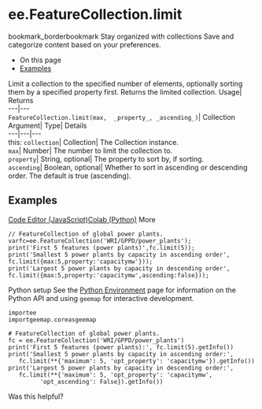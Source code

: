  
#  ee.FeatureCollection.limit 
bookmark_borderbookmark Stay organized with collections  Save and categorize content based on your preferences.
  * On this page
  * [Examples](https://developers.google.com/earth-engine/apidocs/ee-featurecollection-limit#examples)


Limit a collection to the specified number of elements, optionally sorting them by a specified property first. 
Returns the limited collection.
Usage| Returns  
---|---  
`FeatureCollection.limit(max,  _property_, _ascending_)`| Collection  
Argument| Type| Details  
---|---|---  
this: `collection`| Collection| The Collection instance.  
`max`| Number| The number to limit the collection to.  
`property`| String, optional| The property to sort by, if sorting.  
`ascending`| Boolean, optional| Whether to sort in ascending or descending order. The default is true (ascending).  
## Examples
[Code Editor (JavaScript)](https://developers.google.com/earth-engine/apidocs/ee-featurecollection-limit#code-editor-javascript-sample)[Colab (Python)](https://developers.google.com/earth-engine/apidocs/ee-featurecollection-limit#colab-python-sample) More
```
// FeatureCollection of global power plants.
varfc=ee.FeatureCollection('WRI/GPPD/power_plants');
print('First 5 features (power plants)',fc.limit(5));
print('Smallest 5 power plants by capacity in ascending order',
fc.limit({max:5,property:'capacitymw'}));
print('Largest 5 power plants by capacity in descending order',
fc.limit({max:5,property:'capacitymw',ascending:false}));
```
Python setup
See the [ Python Environment](https://developers.google.com/earth-engine/guides/python_install) page for information on the Python API and using `geemap` for interactive development.
```
importee
importgeemap.coreasgeemap
```
```
# FeatureCollection of global power plants.
fc = ee.FeatureCollection('WRI/GPPD/power_plants')
print('First 5 features (power plants):', fc.limit(5).getInfo())
print('Smallest 5 power plants by capacity in ascending order:',
   fc.limit(**{'maximum': 5, 'opt_property': 'capacitymw'}).getInfo())
print('Largest 5 power plants by capacity in descending order:',
   fc.limit(**{'maximum': 5, 'opt_property': 'capacitymw',
         'opt_ascending': False}).getInfo())
```

Was this helpful?
